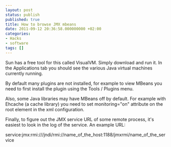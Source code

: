 ```yaml
---
layout: post
status: publish
published: true
title: How to browse JMX mbeans
date: 2011-09-12 20:36:58.000000000 +02:00
categories:
- Hacks
- software
tags: []
---
```

Sun has a free tool for this called VisualVM. Simply download and run it. In the Applications tab you should see the various Java virtual machines currently running.

By default many plugins are not installed, for example to view MBeans you need to first install the plugin using the Tools / Plugins menu.

Also, some Java libraries may have MBeans off by default. For example with Ehcache (a cache library) you need to set monitoring="on" attribute on the root element in the xml configuration.

Finally, to figure out the JMX service URL of some remote process, it's easiest to look in the log of the service. An example URL:

service:jmx:rmi:///jndi/rmi://name_of_the_host:1188/jmxrmi/name_of_the_service
